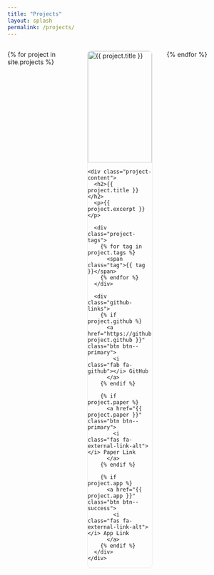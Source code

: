 ```yaml
---
title: "Projects"
layout: splash
permalink: /projects/
---
```


<style>
.projects-container {
  display: grid;
  grid-template-columns: repeat(3, 1fr); /* 2 sütun */
  gap: 2rem;
  padding: 1rem 0;
}

.project-card {
  border: 1px solid #eaeaea;
  border-radius: 8px;
  overflow: hidden;
  transition: transform 0.2s;
  padding: 0rem;
  margin-bottom: 0rem;
}

.project-card:hover {
  transform: translateY(-3px);
}

.project-image {
  position: relative;
  width: 100%;
  height: 250px; /* Sabit yükseklik */
  overflow: hidden;
  border-radius: 8px 8px 0 0;
}

.project-image img {
  width: 100%;
  height: 100%;
  object-fit: cover;
  object-position: center;
  border-bottom: 1px solid #6f777d;
  margin-bottom: 0rem;
}

.project-content {
  padding: 0.5rem;
}

.project-content h2 {
  /* Başlık üst boşluğunu sıfırla */
  margin-top: 0rem !important;
  padding-top: 0rem;
}

@media (max-width: 768px) {
  .projects-container {
    grid-template-columns: 1fr; /* Mobilde tek sütun */
  }
}
</style>

<div class="projects-container">
{% for project in site.projects %}
  <div class="project-card">
    <div class="project-image">
      <img src="{{ project.image | relative_url }}" alt="{{ project.title }}">
    </div>
    
    <div class="project-content">
      <h2>{{ project.title }}</h2>
      <p>{{ project.excerpt }}</p>
      
      <div class="project-tags">
        {% for tag in project.tags %}
          <span class="tag">{{ tag }}</span>
        {% endfor %}
      </div>

      <div class="github-links">
        {% if project.github %}
          <a href="https://github.com/{{ project.github }}" class="btn btn--primary">
            <i class="fab fa-github"></i> GitHub
          </a>
        {% endif %}

        {% if project.paper %}
          <a href="{{ project.paper }}" class="btn btn--primary">
            <i class="fas fa-external-link-alt"></i> Paper Link
          </a>
        {% endif %}
        
        {% if project.app %}
          <a href="{{ project.app }}" class="btn btn--success">
            <i class="fas fa-external-link-alt"></i> App Link
          </a>
        {% endif %}
      </div>
    </div>
  </div>
{% endfor %}
</div>

